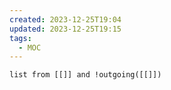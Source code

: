 ```yaml
---
created: 2023-12-25T19:04
updated: 2023-12-25T19:15
tags:
  - MOC
---
```

````dataview
list from [[]] and !outgoing([[]])
````
